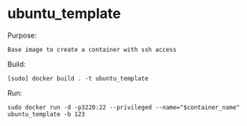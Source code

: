 # ubuntu_template

Purpose:
```
Base image to create a container with ssh access
```

Build:
```
[sudo] docker build . -t ubuntu_template
```

Run:
```
sudo docker run -d -p3220:22 --privileged --name="$container_name" ubuntu_template -b 123


```

